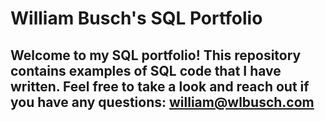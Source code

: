 # William Busch's SQL Portfolio

## Welcome to my SQL portfolio! This repository contains examples of SQL code that I have written. Feel free to take a look and reach out if you have any questions: william@wlbusch.com

